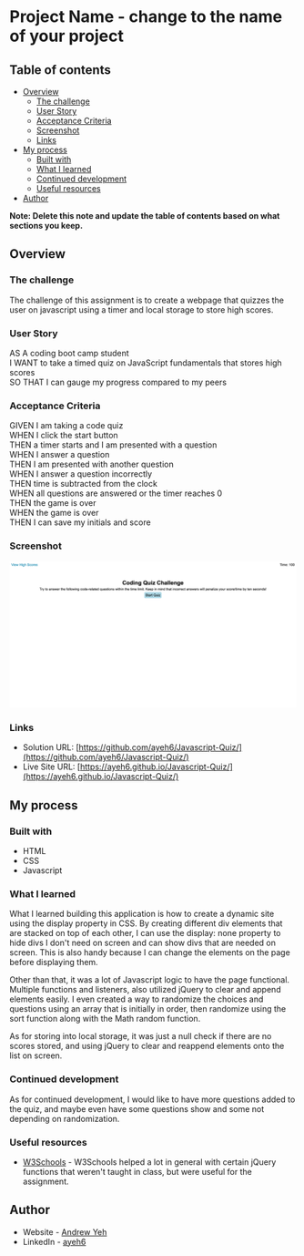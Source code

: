 # Project Name - change to the name of your project

## Table of contents

- [Overview](#overview)
  - [The challenge](#the-challenge)
  - [User Story](#user-story)
  - [Acceptance Criteria](#acceptance-criteria)
  - [Screenshot](#screenshot)
  - [Links](#links)
- [My process](#my-process)
  - [Built with](#built-with)
  - [What I learned](#what-i-learned)
  - [Continued development](#continued-development)
  - [Useful resources](#useful-resources)
- [Author](#author)

**Note: Delete this note and update the table of contents based on what sections you keep.**

## Overview

### The challenge

The challenge of this assignment is to create a webpage that quizzes the user on javascript using a timer and local storage to store high scores.

### User Story

AS A coding boot camp student  
I WANT to take a timed quiz on JavaScript fundamentals that stores high scores  
SO THAT I can gauge my progress compared to my peers  

### Acceptance Criteria

GIVEN I am taking a code quiz  
WHEN I click the start button  
THEN a timer starts and I am presented with a question  
WHEN I answer a question  
THEN I am presented with another question  
WHEN I answer a question incorrectly  
THEN time is subtracted from the clock  
WHEN all questions are answered or the timer reaches 0  
THEN the game is over  
WHEN the game is over  
THEN I can save my initials and score  

### Screenshot

![](./screenshot.png)

### Links

- Solution URL: [https://github.com/ayeh6/Javascript-Quiz/](https://github.com/ayeh6/Javascript-Quiz/)
- Live Site URL: [https://ayeh6.github.io/Javascript-Quiz/](https://ayeh6.github.io/Javascript-Quiz/)

## My process

### Built with

- HTML
- CSS
- Javascript

### What I learned

What I learned building this application is how to create a dynamic site using the display property in CSS. By creating different div elements that are stacked on top of each other, I can use the display: none property to hide divs I don't need on screen and can show divs that are needed on screen. This is also handy because I can change the elements on the page before displaying them.

Other than that, it was a lot of Javascript logic to have the page functional. Multiple functions and listeners, also utilized jQuery to clear and append elements easily. I even created a way to randomize the choices and questions using an array that is initially in order, then randomize using the sort function along with the Math random function.

As for storing into local storage, it was just a null check if there are no scores stored, and using jQuery to clear and reappend elements onto the list on screen.

### Continued development

As for continued development, I would like to have more questions added to the quiz, and maybe even have some questions show and some not depending on randomization.

### Useful resources

- [W3Schools](https://www.w3schools.com/) - W3Schools helped a lot in general with certain jQuery functions that weren't taught in class, but were useful for the assignment.

## Author

- Website - [Andrew Yeh](https://ayeh6.github.io/Yeh-Andrew-Portfolio-Website/)
- LinkedIn - [ayeh6](https://www.linkedin.com/in/ayeh6/)
